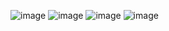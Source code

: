 ![image](https://github.com/user-attachments/assets/29a19431-5cf8-4179-804d-73924a3e8829)
![image](https://github.com/user-attachments/assets/1a53f141-c024-4fbd-b5a3-ff574386063a)
![image](https://github.com/user-attachments/assets/1747e57b-12e4-457e-9453-b870c80cea68)
![image](https://github.com/user-attachments/assets/ad41c26f-7e68-468f-b0cb-8070429a8c70)
